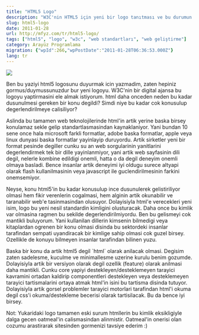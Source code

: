 ```yaml
---
title: "HTML5 Logo"
description: "W3C'nin HTML5 için yeni bir logo tanıtması ve bu durumun HTML'in standartlaşması, kimlik kazanması ve geleceği açısından ne anlama geldiği üzerine bir değerlendirme."
slug: html5-logo
date: 2011-01-28
url: http://mfyz.com/tr/html5-logo/
tags: ["html5", "logo", "w3c", "web standartları", "web geliştirme"]
category: Arayüz Programlama
migration: {"wpId":266,"wpPostDate":"2011-01-28T06:36:53.000Z"}
lang: tr
---
```


![](/images/archive/tr/2011/01/html5logo.jpg)

Ben bu yaziyi html5 logosunu duyurmak icin yazmadim, zaten hepiniz gormus/duymussunuzdur bur yeni logoyu. W3C'nin bir digital ajansa bu logoyu yaptirmasini ele almak istiyorum. html daha onceden neden bu kadar dusunulmesi gereken bir konu degildi? Simdi niye bu kadar cok konusulup degerlendirilmeye calisiliyor?

Aslinda bu tamamen web teknolojilerinde html'in artik yerine baska birsey konulamaz sekle gelip standartlasmasindan kaynaklaniyor. Yani bundan 10 sene once hala microsoft farkli formatlar, adobe baska formatlar, apple veya linux dunyasi baska formatlar yayinlayip duruyordu. Artik sirketler yeni bir format pesinde degiller cunku su an web sorgularinin yanitlarini degerlendirmek tek bir dille yayinlanmiyor, yani artik web sayfasinin dili degil, nelerle kombine edildigi onemli, hatta o da degil deneyim onemli olmaya basladi. Bence insanlar artik deneyimi iyi oldugu surece altyapi olarak flash kullanilmasinin veya javascript ile guclendirilmesinin farkini onemsemiyor.

Neyse, konu html5'in bu kadar konusulup ince dusunulerek gelistiriliyor olmasi hem fikir verenlerin cogalmasi, hem alginin artik okunabilir ve taranabilir web'e tasinmasindan olusuyor. Dolayisiyla html'e verecekleri yeni isim, logo bu yeni nesil standardin kimligini olusturacak. Daha once bu kimlik var olmasina ragmen bu sekilde degerlendirilmiyordu. Ben bu gelismeyi cok mantikli buluyorum. Yani kullanilan dillerin kimsenin bilmedigi veya kitaplardan ogrenen bir konu olmasi disinda bu sektordeki insanlar tarafindan sempati uyandiracak bir kimlige sahip olmasi cok guzel birsey. Ozellikle de konuyu bilmeyen insanlar tarafindan bilinen yuzu.

Baska bir konu da artik html5 degil \`html\` olarak anilacak olmasi. Degisim zaten sadelesme, kuculme ve minimallesme uzerine kurulu benim gozumde. Dolayisiyla artik bir versiyon olarak degil ozellik (feature) olarak anilmasi daha mantikli. Cunku core yapiyi destekleyen/desteklemeyen tarayici kavramini ortadan kaldirip componentleri destekleyen veya desteklemeyen tarayici tartismalarini ortaya atmak html'in isini bu tartisma disinda tutuyor. Dolayisiyla artik gorsel problemler tarayici motorlari tarafindan html'i okuma degil css'i okuma/destekleme becerisi olarak tartisilacak. Bu da bence iyi birsey.

Not: Yukaridaki logo tamamen eski surum htmllerin bu kimlik eksikligiyle dalga gecen oatmeal'in calismasindan alinmistir. Oatmeal'in onerisi olan cozumu arastirarak sitesinden gormenizi tavsiye ederim :)